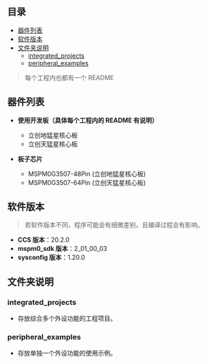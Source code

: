 ## 目录
* [器件列表](#器件列表)
* [软件版本](#软件版本)
* [文件夹说明](#文件夹说明)
  * [integrated_projects](#integrated_projects)
  * [peripheral_examples](#peripheral_examples)

> 每个工程内也都有一个 README

## 器件列表

- **使用开发板（具体每个工程内的 README 有说明）**
  - 立创地猛星核心板
  - 立创天猛星核心板

- **板子芯片**
  - MSPM0G3507-48Pin (立创地猛星核心板)
  - MSPM0G3507-64Pin (立创天猛星核心板)



## 软件版本

> 若软件版本不同，程序可能会有细微差别，且编译过程会有影响。

- **CCS 版本**：20.2.0
- **mspm0_sdk 版本**：2_01_00_03
- **sysconfig 版本**：1.20.0



## 文件夹说明

### integrated_projects
- 存放综合多个外设功能的工程项目。

### peripheral_examples
- 存放单独一个外设功能的使用示例。